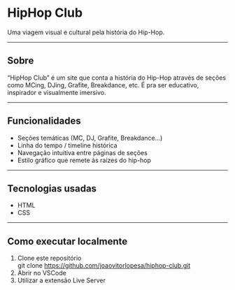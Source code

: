 # HipHop Club

Uma viagem visual e cultural pela história do Hip-Hop.

---

## Sobre

“HipHop Club” é um site que conta a história do Hip-Hop através de seções como MCing, DJing, Grafite, Breakdance, etc. É pra ser educativo, inspirador e visualmente imersivo.

---

## Funcionalidades

- Seções temáticas (MC, DJ, Grafite, Breakdance…)  
- Linha do tempo / timeline histórica  
- Navegação intuitiva entre páginas de seções   
- Estilo gráfico que remete às raízes do hip-hop  

---

## Tecnologias usadas

- HTML  
- CSS  

---

## Como executar localmente

1. Clone este repositório  
   git clone https://github.com/joaovitorlopesa/hiphop-club.git
2. Abrir no VSCode
3. Utilizar a extensão Live Server